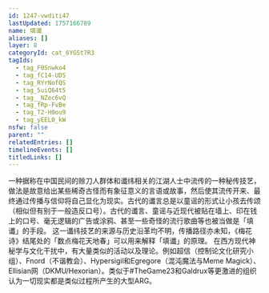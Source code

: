 ```yaml
---
id: 1247-vwditi47
lastUpdated: 1757166789
name: 填谶
aliases: []
layer: 8
categoryId: cat_6YGSt7R3
tagIds:
  - tag_F0Snwko4
  - tag_fC14-UDS
  - tag_RYrNofQS
  - tag_5uiQ64t5
  - tag__NZec6vQ
  - tag_fRp-FvBe
  - tag_T2-H0ou9
  - tag_yEEL0_kW
nsfw: false
parent: ""
relatedEntries: []
timelineEvents: []
titledLinks: []
---
```


一种据称在中国民间的赊刀人群体和谶纬相关的江湖人士中流传的一种秘传技艺，做法是故意给出某些稀奇古怪而有象征意义的言语或故事，然后使其流传开来、最终通过传播与信仰将自己显化为现实。古代的谶言总是以童谣的形式让小孩去传颂（相似但有别于一般造反口号）。古代的谶言、童谣与近现代被贴在墙上、印在钱上的口号、毫无逻辑的广告或涂鸦、甚至一些奇怪的流行歌曲等也被当做是「填谶」的手段。 这一谶纬技艺的来源与历史沿革均不明，传播路径亦未知，《梅花诗》结尾处的「数点梅花天地春」可以用来解释「填谶」的原理。  在西方现代神秘学与文化干扰中，有大量类似的活动以及理论。例如超信（控制论文化研究小组）、Fnord（不谐教会）、Hypersigil和Egregore（混沌魔法与Meme Magick）、Ellisian网（DKMU/Hexorian）。类似于#TheGame23和Galdrux等更激进的组织认为一切现实都是类似过程所产生的大型ARG。